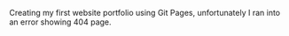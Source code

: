 Creating my first website portfolio using Git Pages, unfortunately I ran into an error showing 404 page.
